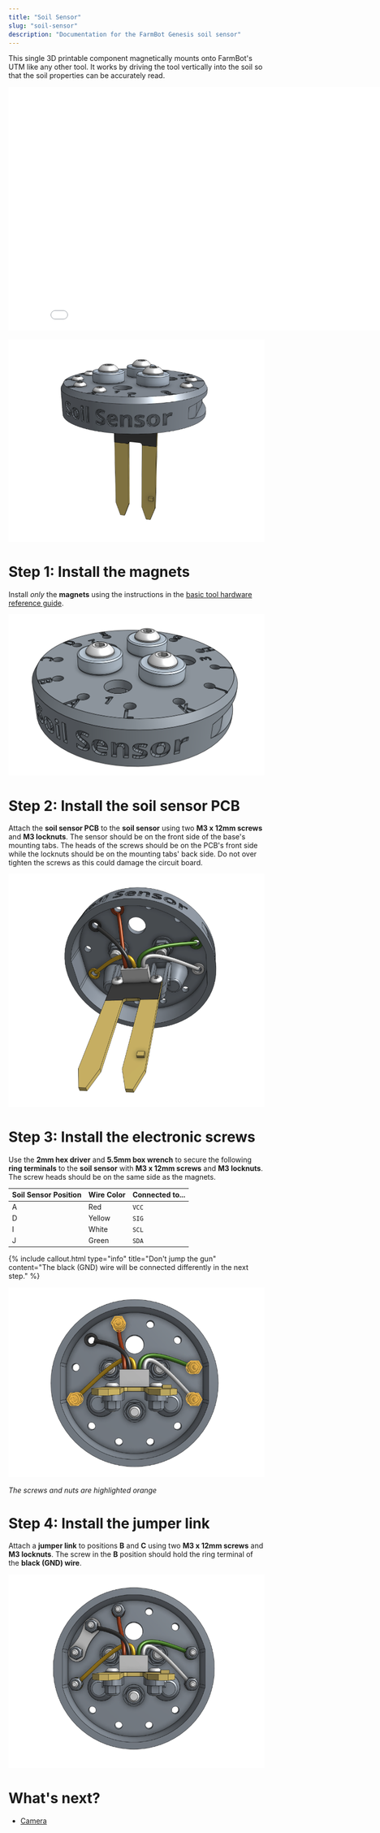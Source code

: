 ```yaml
---
title: "Soil Sensor"
slug: "soil-sensor"
description: "Documentation for the FarmBot Genesis soil sensor"
---
```


This single 3D printable component magnetically mounts onto FarmBot's UTM like any other tool. It works by driving the tool vertically into the soil so that the soil properties can be accurately read.

<iframe class="embedly-embed" src="//cdn.embedly.com/widgets/media.html?src=https%3A%2F%2Fwww.youtube.com%2Fembed%2Fp6CPnJoHf8E%3Ffeature%3Doembed&url=http%3A%2F%2Fwww.youtube.com%2Fwatch%3Fv%3Dp6CPnJoHf8E&image=https%3A%2F%2Fi.ytimg.com%2Fvi%2Fp6CPnJoHf8E%2Fhqdefault.jpg&key=02466f963b9b4bb8845a05b53d3235d7&type=text%2Fhtml&schema=youtube" width="854" height="480" scrolling="no" frameborder="0" allowfullscreen></iframe>



![soil sensor](_images/soil_sensor.png)

# Step 1: Install the magnets
Install *only* the **magnets** using the instructions in the [basic tool hardware reference guide](../../Extras/reference/basic-tool-hardware.md).

![soil sensor with magnets](_images/soil_sensor_with_magnets.png)

# Step 2: Install the soil sensor PCB
Attach the **soil sensor PCB** to the **soil sensor** using two **M3 x 12mm screws** and **M3 locknuts**. The sensor should be on the front side of the base's mounting tabs. The heads of the screws should be on the PCB's front side while the locknuts should be on the mounting tabs' back side. Do not over tighten the screws as this could damage the circuit board.

![soil sensor with pcb](_images/soil_sensor_with_pcb.png)

# Step 3: Install the electronic screws
Use the **2mm hex driver** and **5.5mm box wrench** to secure the following **ring terminals** to the **soil sensor** with **M3 x 12mm screws** and **M3 locknuts**. The screw heads should be on the same side as the magnets.

|Soil Sensor Position          |Wire Color                    |Connected to...               |
|------------------------------|------------------------------|------------------------------|
|A                             |Red                           |`VCC`
|D                             |Yellow                        |`SIG`
|I                             |White                         |`SCL`
|J                             |Green                         |`SDA`



{%
include callout.html
type="info"
title="Don't jump the gun"
content="The black (GND) wire will be connected differently in the next step."
%}



![soil sensor wire bolts](_images/soil_sensor_wire_bolts.png)

_The screws and nuts are highlighted orange_

# Step 4: Install the jumper link
Attach a **jumper link** to positions **B** and **C** using two **M3 x 12mm screws** and **M3 locknuts**. The screw in the **B** position should hold the ring terminal of the **black (GND) wire**.

![soil sensor with jumper link](_images/soil_sensor_with_jumper_link.png)


# What's next?

 * [Camera](camera.md)
